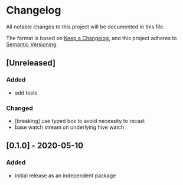 # Changelog

All notable changes to this project will be documented in this file.

The format is based on [Keep a Changelog](https://keepachangelog.com/en/1.0.0/),
and this project adheres to [Semantic Versioning](https://semver.org/spec/v2.0.0.html).

## [Unreleased]

### Added

- add tests

### Changed

- [breaking] use typed box to avoid necessity to recast
- base watch stream on underlying hive watch

## [0.1.0] - 2020-05-10

### Added

- initial release as an independent package